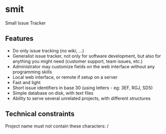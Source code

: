 smit
====

Small Issue Tracker


Features
--------

- Do only issue tracking (no wiki, ...)
- Generalist issue tracker, not only for software development, but also for
  anything you might need (customer support, team issues, etc.)
- Administrator may customize fields on the web interface without any
  programming skills
- Local web interface, or remote if setup on a server
- Fast and light
- Short issue identifiers in base 30 (using letters - eg: 3EF, RGJ, SD5)
- Simple database on disk, with text files
- Ability to serve several unrelated projects, with different structures



Technical constraints
---------------------
Project name must not contain these characters: /
